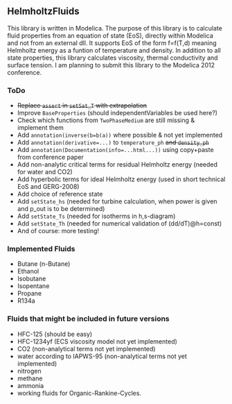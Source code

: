 ## HelmholtzFluids
This library is written in Modelica.
The purpose of this library is to calculate fluid properties from an equation of state (EoS), directly within Modelica and not from an external dll.
It supports EoS of the form f=f(T,d) meaning Helmholtz energy as a funtion of temperature and density.
In addition to all state properties, this library calculates viscosity, thermal conductivity and surface tension.
I am planning to submit this library to the Modelica 2012 conference.

### ToDo
* ~~Replace `assert` in `setSat_T` with extrapolation~~
* Improve `BaseProperties` (should independentVariables be used here?)
* Check which functions from `TwoPhaseMedium` are still missing & implement them
* Add `annotation(inverse(b=b(a))` where possible & not yet implemented
* Add `annotation(derivative=...)` to `temperature_ph` ~~and `density_ph`~~
* Add `annotation(Documentation(info=...html...))` using copy+paste from conference paper
* Add non-analytic critical terms for residual Helmholtz energy (needed for water and CO2)
* Add hyperbolic terms for ideal Helmholtz energy (used in short technical EoS and GERG-2008)
* Add choice of reference state
* Add `setState_hs` (needed for turbine calculation, when power is given and p_out is to be determined)
* Add `setState_Ts` (needed for isotherms in h,s-diagram)
* Add `setState_Th` (needed for numerical validation of (dd/dT)@h=const)
* And of course: more testing!
  
  
### Implemented Fluids
* Butane (n-Butane)
* Ethanol
* Isobutane
* Isopentane
* Propane
* R134a

### Fluids that might be included in future versions
* HFC-125 (should be easy)
* HFC-1234yf (ECS viscosity model not yet implemented)
* CO2 (non-analytical terms not yet implemented)
* water according to IAPWS-95 (non-analytical terms not yet implemented)
* nitrogen
* methane
* ammonia
* working fluids for Organic-Rankine-Cycles.